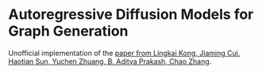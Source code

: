 # Autoregressive Diffusion Models for Graph Generation

Unofficial implementation of the [paper from Lingkai Kong, Jiaming Cui, Haotian Sun, Yuchen Zhuang, B. Aditya Prakash, Chao Zhang](https://arxiv.org/abs/2307.08849).